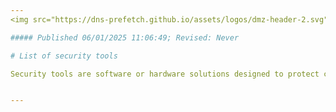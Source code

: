 ```yaml
---
<img src="https://dns-prefetch.github.io/assets/logos/dmz-header-2.svg" width="100%" height="10%">

##### Published 06/01/2025 11:06:49; Revised: Never

# List of security tools

Security tools are software or hardware solutions designed to protect computer systems, networks, data, and digital infrastructure from threats such as cyberattacks, data breaches, malware, and unauthorized access. These tools play a critical role in safeguarding sensitive information, ensuring privacy, and maintaining the integrity and availability of IT environments. Security tools can be categorized based on the types of threats they address and the layers of defense they provide.


---
```

